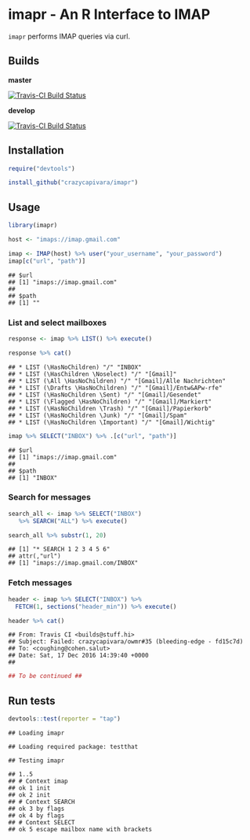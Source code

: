 imapr - An R Interface to IMAP
================

`imapr` performs IMAP queries via curl.

Builds
------

**master**

[![Travis-CI Build Status](https://travis-ci.org/crazycapivara/imapr.svg?branch=master)](https://travis-ci.org/crazycapivara/imapr)

**develop**

[![Travis-CI Build Status](https://travis-ci.org/crazycapivara/imapr.svg?branch=develop)](https://travis-ci.org/crazycapivara/imapr)

Installation
------------

``` r
require("devtools")

install_github("crazycapivara/imapr")
```

Usage
-----

``` r
library(imapr)

host <- "imaps://imap.gmail.com"

imap <- IMAP(host) %>% user("your_username", "your_password")
imap[c("url", "path")]
```

    ## $url
    ## [1] "imaps://imap.gmail.com"
    ## 
    ## $path
    ## [1] ""

### List and select mailboxes

``` r
response <- imap %>% LIST() %>% execute()
```

``` r
response %>% cat()
```

    ## * LIST (\HasNoChildren) "/" "INBOX"
    ## * LIST (\HasChildren \Noselect) "/" "[Gmail]"
    ## * LIST (\All \HasNoChildren) "/" "[Gmail]/Alle Nachrichten"
    ## * LIST (\Drafts \HasNoChildren) "/" "[Gmail]/Entw&APw-rfe"
    ## * LIST (\HasNoChildren \Sent) "/" "[Gmail]/Gesendet"
    ## * LIST (\Flagged \HasNoChildren) "/" "[Gmail]/Markiert"
    ## * LIST (\HasNoChildren \Trash) "/" "[Gmail]/Papierkorb"
    ## * LIST (\HasNoChildren \Junk) "/" "[Gmail]/Spam"
    ## * LIST (\HasNoChildren \Important) "/" "[Gmail]/Wichtig"

``` r
imap %>% SELECT("INBOX") %>% .[c("url", "path")]
```

    ## $url
    ## [1] "imaps://imap.gmail.com"
    ## 
    ## $path
    ## [1] "INBOX"

### Search for messages

``` r
search_all <- imap %>% SELECT("INBOX")
   %>% SEARCH("ALL") %>% execute() 
```

``` r
search_all %>% substr(1, 20)
```

    ## [1] "* SEARCH 1 2 3 4 5 6"
    ## attr(,"url")
    ## [1] "imaps://imap.gmail.com/INBOX"

### Fetch messages

``` r
header <- imap %>% SELECT("INBOX") %>%
  FETCH(1, sections("header_min")) %>% execute()
```

``` r
header %>% cat()
```

    ## From: Travis CI <builds@stuff.hi>
    ## Subject: Failed: crazycapivara/owmr#35 (bleeding-edge - fd15c7d)
    ## To: <coughing@cohen.salut>
    ## Date: Sat, 17 Dec 2016 14:39:40 +0000
    ## 

``` r
## To be continued ##
```

Run tests
---------

``` r
devtools::test(reporter = "tap")
```

    ## Loading imapr

    ## Loading required package: testthat

    ## Testing imapr

    ## 1..5
    ## # Context imap
    ## ok 1 init
    ## ok 2 init
    ## # Context SEARCH
    ## ok 3 by flags
    ## ok 4 by flags
    ## # Context SELECT
    ## ok 5 escape mailbox name with brackets
